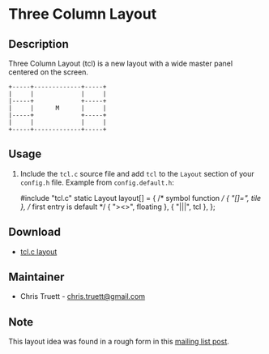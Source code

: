 # Three Column Layout

## Description

Three Column Layout (tcl) is a new layout with a wide master panel centered on the screen.

	+-----+-------------+-----+
	|     |             |     |
	|-----+             +-----+
	|     |      M      |     |
	|-----+             +-----+
	|     |             |     |
	+-----+-------------+-----+

## Usage

1. Include the `tcl.c` source file and add `tcl` to the `Layout` section of your `config.h` file.
   Example from `config.default.h`:

   	#include "tcl.c"
   	static Layout layout[] = {
   		/* symbol               function */
   		{ "[]=",                tile }, /* first entry is default */
   		{ "><>",                floating },
   		{ "|||",                tcl },
   	};

## Download

* [tcl.c layout](tcl.c)

## Maintainer

* Chris Truett - <chris.truett@gmail.com>

## Note

This layout idea was found in a rough form in this [mailing list post](//lists.suckless.org/dev/1008/5506.html).
